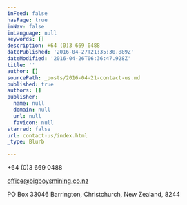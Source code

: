 ```yaml
---
inFeed: false
hasPage: true
inNav: false
inLanguage: null
keywords: []
description: +64 (0)3 669 0488
datePublished: '2016-04-27T21:35:30.889Z'
dateModified: '2016-04-26T06:36:47.928Z'
title: ''
author: []
sourcePath: _posts/2016-04-21-contact-us.md
published: true
authors: []
publisher:
  name: null
  domain: null
  url: null
  favicon: null
starred: false
url: contact-us/index.html
_type: Blurb

---
```

+64 (0)3 669 0488

[office@bigboysmining.co.nz][0]

PO Box 33046 Barrington, Christchurch, New Zealand, 8244

[0]: mailto:office@bigboysmining.co.nz